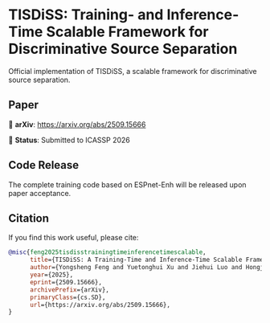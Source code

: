 # TISDiSS: Training- and Inference-Time Scalable Framework for Discriminative Source Separation

Official implementation of TISDiSS, a scalable framework for discriminative source separation.

## Paper

📄 **arXiv**: https://arxiv.org/abs/2509.15666

🎯 **Status**: Submitted to ICASSP 2026

## Code Release

The complete training code based on ESPnet-Enh will be released upon paper acceptance.

## Citation

If you find this work useful, please cite:

```bibtex
@misc{feng2025tisdisstrainingtimeinferencetimescalable,
      title={TISDiSS: A Training-Time and Inference-Time Scalable Framework for Discriminative Source Separation}, 
      author={Yongsheng Feng and Yuetonghui Xu and Jiehui Luo and Hongjia Liu and Xiaobing Li and Feng Yu and Wei Li},
      year={2025},
      eprint={2509.15666},
      archivePrefix={arXiv},
      primaryClass={cs.SD},
      url={https://arxiv.org/abs/2509.15666}, 
}
```
